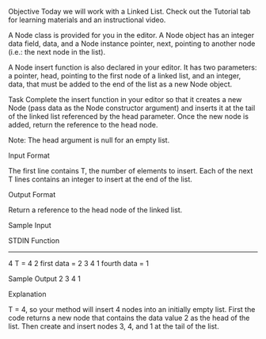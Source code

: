 Objective
Today we will work with a Linked List. Check out the Tutorial tab for learning materials and an instructional video.

A Node class is provided for you in the editor. A Node object has an integer data field, data, and a Node instance pointer, next, pointing to another node (i.e.: the next node in the list).

A Node insert function is also declared in your editor. It has two parameters: a pointer, head, pointing to the first node of a linked list, and an integer, data, that must be added to the end of the list as a new Node object.

Task
Complete the insert function in your editor so that it creates a new Node (pass data as the Node constructor argument) and inserts it at the tail of the linked list referenced by the head parameter. Once the new node is added, return the reference to the head node.

Note: The head argument is null for an empty list.

Input Format

The first line contains T, the number of elements to insert.
Each of the next T lines contains an integer to insert at the end of the list.

Output Format

Return a reference to the head node of the linked list.

Sample Input

STDIN   Function
-----   --------
4       T = 4
2       first data = 2
3
4
1       fourth data = 1

Sample Output
2 3 4 1

Explanation

T = 4, so your method will insert 4 nodes into an initially empty list.
First the code returns a new node that contains the data value 2 as the head of the list. Then create and insert nodes 3, 4, and 1 at the tail of the list.